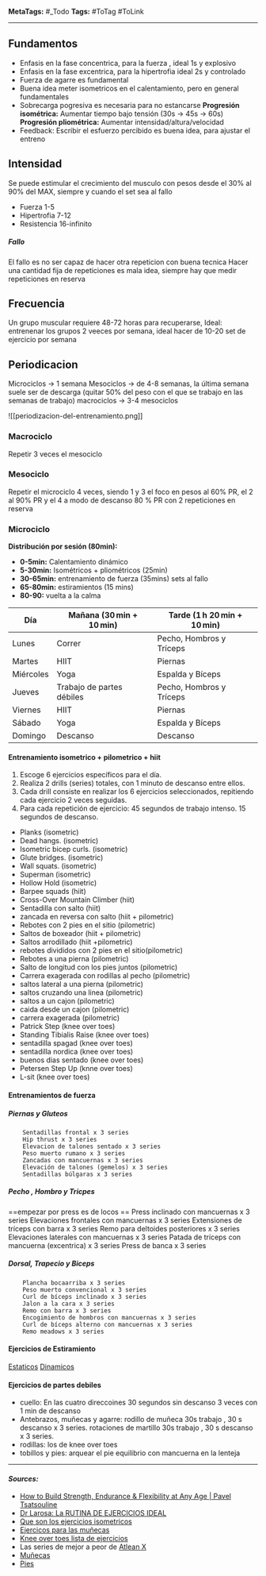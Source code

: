 **MetaTags:** #_Todo
**Tags:** #ToTag #ToLink 
- - -
## Fundamentos
- Enfasis en la fase concentrica, para la fuerza , ideal 1s y explosivo
- Enfasis en la fase excentrica, para la hipertrofia ideal 2s y controlado
- Fuerza de agarre es fundamental
- Buena idea meter isometricos en el calentamiento, pero en general fundamentales
- Sobrecarga pogresiva es necesaria para no estancarse
		**Progresión isométrica:** Aumentar tiempo bajo tensión (30s → 45s → 60s)
		**Progresión pliométrica:** Aumentar intensidad/altura/velocidad
- Feedback: Escribir el esfuerzo percibido es buena idea, para ajustar el entreno
## Intensidad
Se puede estimular el crecimiento del musculo con pesos desde el 30% al 90% del MAX, siempre y cuando el set sea al  fallo
- Fuerza 1-5
- Hipertrofia 7-12
- Resistencia 16-infinito
##### Fallo
El fallo es no ser capaz de hacer otra repeticion con buena tecnica
Hacer una cantidad fija de repeticiones es mala idea, siempre hay que medir repeticiones en reserva
## Frecuencia
Un grupo muscular requiere 48-72 horas para recuperarse, 
Ideal: entrenenar los grupos 2 veeces por semana, ideal hacer de 10-20 set de ejercicio por semana
## Periodicacion
Microciclos -> 1 semana
Mesociclos -> de 4-8 semanas, la última semana suele ser de descarga (quitar 50% del peso con el que se trabajo en las semanas de trabajo)
macrociclos -> 3-4 mesociclos

![[periodizacion-del-entrenamiento.png]]

### Macrociclo
Repetir 3 veces el mesociclo
### Mesociclo
Repetir el microciclo 4 veces, siendo 1 y 3 el foco en pesos al 60% PR,
el 2 al 90% PR y el 4 a modo de descanso 80 % PR con 2 repeticiones en reserva
### Microciclo
	
**Distribución por sesión (80min):**
- **0-5min:** Calentamiento dinámico
- **5-30min:** Isométricos + pliométricos (25min) 
- **30-65min:** entrenamiento de fuerza (35mins)  sets al fallo
- **65-80min:** estiramientos (15 mins)
- **80-90:** vuelta a la calma

| Día       | Mañana (30 min + 10 min)  | Tarde (1 h 20 min + 10 min) |
| --------- | ------------------------- | --------------------------- |
| Lunes     | Correr                    | Pecho, Hombros y Tríceps    |
| Martes    | HIIT                      | Piernas                     |
| Miércoles | Yoga                      | Espalda y Bíceps            |
| Jueves    | Trabajo de partes débiles | Pecho, Hombros y Tríceps    |
| Viernes   | HIIT                      | Piernas                     |
| Sábado    | Yoga                      | Espalda y Bíceps            |
| Domingo   | Descanso                  | Descanso                    |

#### Entrenamiento isometrico + pilometrico + hiit
1. Escoge 6 ejercicios específicos para el día.
2. Realiza 2 drills (series) totales, con 1 minuto de descanso entre ellos.
3. Cada drill consiste en realizar los 6 ejercicios seleccionados, repitiendo cada ejercicio 2 veces seguidas.
4. Para cada repetición de ejercicio:
		45 segundos de trabajo intenso.
		15 segundos de descanso.


- Planks (isometric)
- Dead hangs. (isometric)
- Isometric bicep curls. (isometric)
- Glute bridges. (isometric)
- Wall squats. (isometric)
- Superman (isometric)
- Hollow Hold (isometric)
- Barpee squads (hiit)
- Cross-Over Mountain Climber (hiit)
- Sentadilla con salto (hiit)
- zancada en reversa con salto (hiit + pilometric)
- Rebotes con 2 pies en el sitio (pilometric)
- Saltos de boxeador (hiit  + pilometric)
- Saltos arrodillado (hiit +pilometric)
- rebotes divididos con 2 pies en el sitio(pilometric)
- Rebotes a una pierna (pilometric)
- Salto de longitud con los pies juntos (pilometric)
- Carrera exagerada con rodillas al pecho (pilometric)
- saltos lateral a una pierna (pilometric)
- saltos cruzando una linea (pilometric)
- saltos a un cajon (pilometric)
- caida desde un cajon (pilometric)
-  carrera exagerada (pilometric)
- Patrick Step (knee over toes)
- Standing Tibialis Raise (knee over toes)
- sentadilla spagad (knee over toes)
- sentadilla nordica (knee over toes)
- buenos dias sentado (knee over toes)
- Petersen Step Up (knne over toes)
- L-sit (knee over toes)

#### Entrenamientos de fuerza
##### Piernas y Gluteos
		Sentadillas frontal x 3 series
		Hip thrust x 3 series
		Elevacion de talones sentado x 3 series
		Peso muerto rumano x 3 series
		Zancadas con mancuernas x 3 series
		Elevación de talones (gemelos) x 3 series
		Sentadillas búlgaras x 3 series
##### Pecho , Hombro y Tricpes 
==empezar por press es de locos ==
		Press inclinado con mancuernas x 3 series
		Elevaciones frontales con mancuernas x 3 series
		Extensiones de tríceps con barra x 3 series
		Remo para deltoides posteriores x 3 series
		Elevaciones laterales con mancuernas x 3 series
		Patada de tríceps con mancuerna (excentrica) x 3 series
		Press de banca x 3 series
##### Dorsal, Trapecio y Biceps
		Plancha bocaarriba x 3 series
		Peso muerto convencional x 3 series 
		Curl de bíceps inclinado x 3 series 
		Jalon a la cara x 3 series
		Remo con barra x 3 series 
		Encogimiento de hombros con mancuernas x 3 series 
		Curl de bíceps alterno con mancuernas x 3 series 
		Remo meadows x 3 series

#### Ejercicios de Estiramiento
[Estaticos](https://www.hingehealth.com/resources/articles/static-stretching/)
[Dinamicos](https://www.youtube.com/watch?v=iQc4lLYljbk)
#### Ejercicios de partes debiles
- cuello:
		En las cuatro direccoines 30 segundos sin descanso 3 veces con 1 min de descanso
- Antebrazos,  muñecas y agarre: 
		rodillo de muñeca 30s trabajo , 30 s descanso x 3 series.
		rotaciones de martillo 30s trabajo , 30 s descanso x 3 series.
- rodillas:
		los de knee over toes
- tobillos y pies: 
		arquear el pie
		equilibrio con mancuerna en la lenteja
- - - 
#### ***Sources:***
- [How to Build Strength, Endurance & Flexibility at Any Age | Pavel Tsatsouline](https://www.youtube.com/watch?v=Z3OpxT65fKw&list=PL5BHa7fj27WWvSgJkDr107Cqpa9ALjGeT&index=17)
- [Dr Larosa: La RUTINA DE EJERCICIOS IDEAL](https://www.youtube.com/watch?v=nXidfXJ5FmM)
- [Que son los ejercicios isometricos](https://health.clevelandclinic.org/what-is-isometric-exercise)
- [Ejercicos para las muñecas](https://www.youtube.com/watch?v=pTkcb8HAtqg)
- [Knee over toes lista de ejercicios](https://a1athlete.com/knees-over-toes-guy-exercises/)
- Las series de mejor a peor de [Atlean X](https://www.youtube.com/c/ATHLEANXEspa%C3%B1ol)
- [Muñecas](https://www.youtube.com/watch?v=ssM2b_L8ClQ)
- [Pies](https://www.youtube.com/watch?v=S5xKokqeOb4&t=486s)